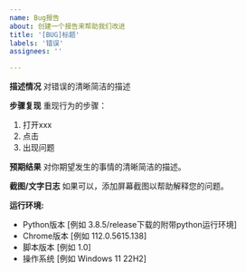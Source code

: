 ```yaml
---
name: Bug报告
about: 创建一个报告来帮助我们改进
title: '[BUG]标题'
labels: '错误'
assignees: ''

---
```


**描述情况**
对错误的清晰简洁的描述

**步骤复现**
重现行为的步骤：

1. 打开xxx
2. 点击
3. 出现问题

**预期结果**
对你期望发生的事情的清晰简洁的描述。

**截图/文字日志**
如果可以，添加屏幕截图以帮助解释您的问题。

**运行环境:**

- Python版本 [例如 3.8.5/release下载的附带python运行环境]
- Chrome版本 [例如 112.0.5615.138]
- 脚本版本 [例如 1.0]
- 操作系统 [例如 Windows 11 22H2]

